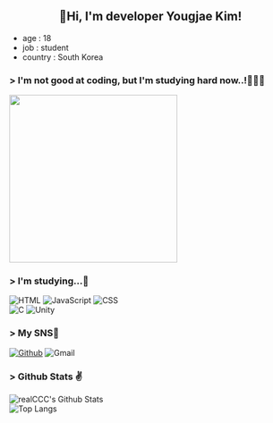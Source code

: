 <h2 align="center">👋Hi, I'm developer Yougjae Kim!</h2>
<ul>
    <li>age : 18</li><li>job : student</li>
    <li>country : South Korea</li>
</ul>

### > I'm not good at coding, but I'm studying hard now..!👨🏻‍💻
<img src="https://img1.daumcdn.net/thumb/R1280x0.fgif/?fname=http://t1.daumcdn.net/brunch/service/user/7JRW/image/NLdOFBMRyHsBm1l847vneqtWi9s.gif" width="300">

### > I'm studying...📖

<div>
    <img src="https://img.shields.io/badge/-HTML5-red?style=for-the-badge&logo=html5&logoColor=ffffff" alt="HTML"> 
    <img src="https://img.shields.io/badge/-JAVASCRIPT-F7DF1E?style=for-the-badge&logo=JAVASCRIPT&logoColor=black" alt="JavaScript"> 
    <img src="https://img.shields.io/badge/-CSS3-blue?style=for-the-badge&logo=CSS3" alt="CSS">
    <br>
    <img src="https://img.shields.io/badge/C-00599C?style=for-the-badge&logo=c&logoColor=white" alt="C">
    <img src="https://img.shields.io/badge/-Unity-black?style=for-the-badge&logo=Unity" alt="Unity">
</div>

### > My SNS📲

<div>
    <a href=""><img src="https://img.shields.io/badge/-bernadette1008-181717?style=social&logo=Github" alt="Github"></a> 
    <img src="https://img.shields.io/badge/-kdilkm18kdilkm18@gmail.com-EA4335?style=social&logo=Gmail" alt="Gmail">
</div>


### > Github Stats ✌
![realCCC's Github Stats](https://github-readme-stats.vercel.app/api?username=bernadette1008&count_private=true&show_icons=true&include_all_commits=true)  
![Top Langs](https://github-readme-stats.vercel.app/api/top-langs/?username=bernadette1008&hide=TeX&layout=compact)
